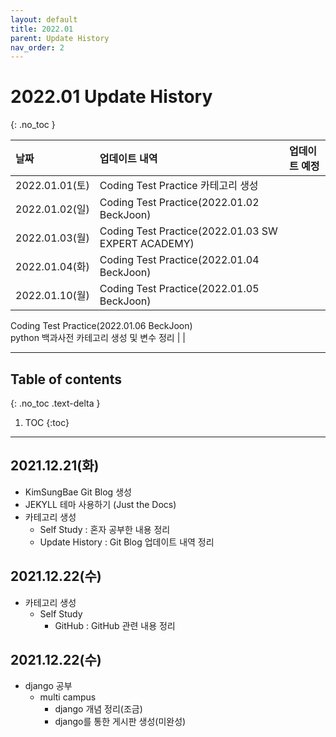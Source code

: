 ```yaml
---
layout: default
title: 2022.01
parent: Update History
nav_order: 2
---
```


# 2022.01 Update History
{: .no_toc }

| 날짜              | 업데이트 내역    | 업데이트 예정 |
|:----------------------|:---------------------------------|:------------------------------|
| 2022.01.01(토)   | Coding Test Practice 카테고리 생성         |                    |
| 2022.01.02(일)   | Coding Test Practice(2022.01.02 BeckJoon) |                    |
| 2022.01.03(월)   | Coding Test Practice(2022.01.03 SW EXPERT ACADEMY)             |
| 2022.01.04(화)   | Coding Test Practice(2022.01.04 BeckJoon) |                    |
| 2022.01.10(월)  | Coding Test Practice(2022.01.05 BeckJoon)<br>
Coding Test Practice(2022.01.06 BeckJoon)<br>
python 백과사전 카테고리 생성 및 변수 정리 |                    |

---

## Table of contents
{: .no_toc .text-delta }

1. TOC
{:toc}

---

## 2021.12.21(화)
 - KimSungBae Git Blog 생성
 - JEKYLL 테마 사용하기 (Just the Docs)
 - 카테고리 생성
   -  Self Study : 혼자 공부한 내용 정리
   -  Update History : Git Blog 업데이트 내역 정리

## 2021.12.22(수)
 - 카테고리 생성
   -  Self Study
      - GitHub : GitHub 관련 내용 정리

## 2021.12.22(수)
 - django 공부
   -  multi campus
      - django 개념 정리(조금)
      - django를 통한 게시판 생성(미완성)